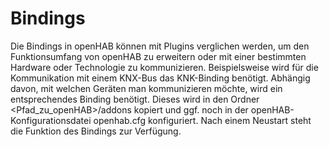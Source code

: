 Bindings
========

Die Bindings in openHAB können mit Plugins verglichen werden, um den Funktionsumfang von openHAB zu erweitern oder mit einer bestimmten Hardware oder Technologie zu kommunizieren. Beispielsweise wird für die Kommunikation mit einem KNX-Bus das KNK-Binding benötigt. Abhängig davon, mit welchen Geräten man kommunizieren möchte, wird ein entsprechendes Binding benötigt. Dieses wird in den Ordner
<Pfad_zu_openHAB>/addons kopiert und ggf. noch in der openHAB-Konfigurationsdatei openhab.cfg konfiguriert. Nach einem Neustart steht die Funktion des Bindings zur Verfügung.